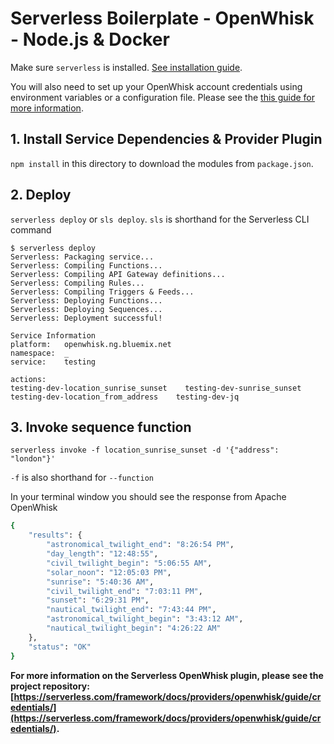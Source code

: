 <!--
title: 'OpenWhisk Serverless Boilerplate using Docker example in NodeJS'
description: 'This example shows a Serverless boilerplate using Docker in NodeJS.'
layout: Doc
framework: v1
platform: OpenWhisk
language: nodeJS
authorLink: 'https://github.com/jthomas'
authorName: 'James Thomas'
authorAvatar: 'https://avatars2.githubusercontent.com/u/2322?v=4&s=140'
-->
# Serverless Boilerplate - OpenWhisk - Node.js & Docker

Make sure `serverless` is installed. [See installation guide](https://serverless.com/framework/docs/providers/openwhisk/guide/installation/).

You will also need to set up your OpenWhisk account credentials using environment variables or a configuration file. Please see the [this guide for more information](https://serverless.com/framework/docs/providers/openwhisk/guide/credentials/).

## 1. Install Service Dependencies & Provider Plugin
`npm install` in this directory to download the modules from `package.json`.

## 2. Deploy
`serverless deploy` or `sls deploy`. `sls` is shorthand for the Serverless CLI command

```
$ serverless deploy
Serverless: Packaging service...
Serverless: Compiling Functions...
Serverless: Compiling API Gateway definitions...
Serverless: Compiling Rules...
Serverless: Compiling Triggers & Feeds...
Serverless: Deploying Functions...
Serverless: Deploying Sequences...
Serverless: Deployment successful!

Service Information
platform:	openwhisk.ng.bluemix.net
namespace:	_
service:	testing

actions:
testing-dev-location_sunrise_sunset    testing-dev-sunrise_sunset    testing-dev-location_from_address    testing-dev-jq
```

## 3. Invoke sequence function
`serverless invoke -f location_sunrise_sunset -d '{"address": "london"}'`

`-f` is also shorthand for `--function`

In your terminal window you should see the response from Apache OpenWhisk

```bash
{
    "results": {
        "astronomical_twilight_end": "8:26:54 PM",
        "day_length": "12:48:55",
        "civil_twilight_begin": "5:06:55 AM",
        "solar_noon": "12:05:03 PM",
        "sunrise": "5:40:36 AM",
        "civil_twilight_end": "7:03:11 PM",
        "sunset": "6:29:31 PM",
        "nautical_twilight_end": "7:43:44 PM",
        "astronomical_twilight_begin": "3:43:12 AM",
        "nautical_twilight_begin": "4:26:22 AM"
    },
    "status": "OK"
}
```

**For more information on the Serverless OpenWhisk plugin, please see the project repository: [https://serverless.com/framework/docs/providers/openwhisk/guide/credentials/](https://serverless.com/framework/docs/providers/openwhisk/guide/credentials/).**
